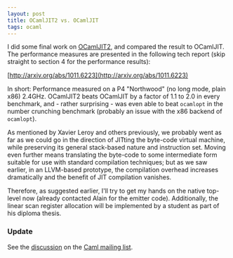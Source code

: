 ```yaml
---
layout: post
title: OCamlJIT2 vs. OCamlJIT
tags: ocaml
---
```


I did some final work on [OCamlJIT2](/2010/11/16/ocamljit-20), and compared the result to OCamlJIT. The performance measures are presented in the following tech report (skip straight to section 4 for the performance results):

[http://arxiv.org/abs/1011.6223](http://arxiv.org/abs/1011.6223)

In short: Performance measured on a P4 "Northwood" (no long mode, plain x86) 2.4GHz. OCamlJIT2 beats OCamlJIT by a factor of 1.1 to 2.0 in every benchmark, and - rather surprising - was even able to beat `ocamlopt` in the number crunching benchmark (probably an issue with the x86 backend of `ocamlopt`).

As mentioned by Xavier Leroy and others previously, we probably went as far as we could go in the direction of JITting the byte-code virtual machine, while preserving its general stack-based nature and instruction set. Moving even further means translating the byte-code to some intermediate form suitable for use with standard compilation techniques; but as we saw earlier, in an LLVM-based prototype, the compilation overhead increases dramatically and the benefit of JIT compilation vanishes.

Therefore, as suggested earlier, I'll try to get my hands on the native top-level now (already contacted Alain for the emitter code). Additionally, the linear scan register allocation will be implemented by a student as part of his diploma thesis.

### Update

See the [discussion](http://caml.inria.fr/pub/ml-archives/caml-list/2010/11/7363093c6ecec4e7fea18ccdfcf3366b.en.html) on the [Caml mailing list](http://caml.inria.fr/pub/ml-archives/caml-list/index.en.html).
